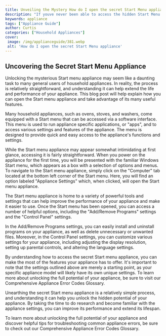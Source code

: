 ```yaml
---
title: Unveiling the Mystery How do I open the secret Start Menu appliance
description: "If youve never been able to access the hidden Start Menu on your device this blog post is here to help Learn how to open the secret Start Menu and efficiently manage your appliances"
keywords: appliance
tags: ["Appliance Guide"]
author: Curtis
categories: ["Household Appliances"]
cover: 
 image: /img/applianceguide/381.webp
 alt: 'How do I open the secret Start Menu appliance'
---
```

## Uncovering the Secret Start Menu Appliance 
Unlocking the mysterious Start menu appliance may seem like a daunting task to many general users of household appliances. In reality, the process is relatively straightforward, and understanding it can help extend the life and performance of your appliance. This blog post will help explain how you can open the Start menu appliance and take advantage of its many useful features.

Many household appliances, such as ovens, stoves, and washers, come equipped with a Start menu that can be accessed via a software interface. This menu is used to run appliance specific applications, or "apps", and to access various settings and features of the appliance. The menu is designed to provide quick and easy access to the appliance's functions and settings. 

While the Start menu appliance may appear somewhat intimidating at first glance, accessing it is fairly straightforward. When you power on the appliance for the first time, you will be presented with the familiar Windows Start menu, which appears as a box with a selection of options and menus. To navigate to the Start menu appliance, simply click on the "Computer" tab located at the bottom left corner of the Start menu. Here, you will find an option labeled "Appliance Settings" which, when clicked, will open the Start menu appliance. 

The Start menu appliance is home to a variety of powerful tools and settings that can help improve the performance of your appliance and make it easier to use. Once the Start menu has been opened, you can access a number of helpful options, including the "Add/Remove Programs" settings and the "Control Panel" settings. 

In the Add/Remove Programs settings, you can easily install and uninstall programs on your appliance, as well as delete unnecessary or unwanted files. Moreover, in the Control Panel settings, you can customize various settings for your appliance, including adjusting the display resolution, setting up parental controls, and altering the language settings.

By understanding how to access the secret Start menu appliance, you can make the most of the features your appliance has to offer. It's important to note that the settings outlined above are merely a starting point, as your specific appliance model will likely have its own unique settings. To learn more about unlocking the full potential of your appliance, be sure to visit our Comprehensive Appliance Error Codes Glossary. 

Unearthing the secret Start menu appliance is a relatively simple process, and understanding it can help you unlock the hidden potential of your appliance. By taking the time to do research and become familiar with the appliance settings, you can improve its performance and extend its lifespan. 

To learn more about unlocking the full potential of your appliance and discover helpful tips for troubleshooting common appliance errors, be sure to check out our Comprehensive Appliance Error Codes Glossary.
